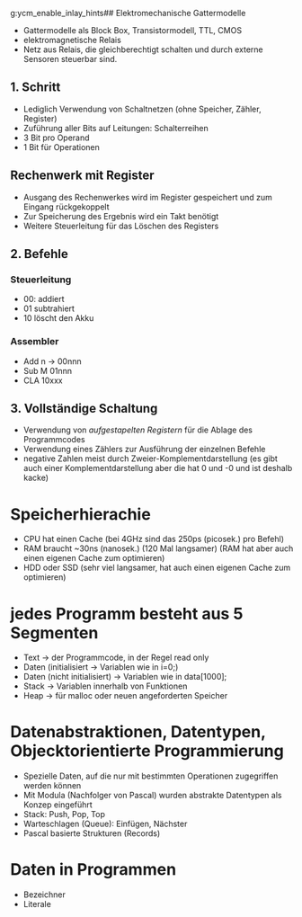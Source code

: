 g:ycm_enable_inlay_hints## Elektromechanische Gattermodelle
- Gattermodelle als Block Box, Transistormodell, TTL, CMOS
- elektromagnetische Relais
- Netz aus Relais, die gleichberechtigt schalten und durch externe Sensoren steuerbar sind.

## 1. Schritt
- Lediglich Verwendung von Schaltnetzen (ohne Speicher, Zähler, Register)
- Zuführung aller Bits auf Leitungen: Schalterreihen
- 3 Bit pro Operand
- 1 Bit für Operationen

## Rechenwerk mit Register
- Ausgang des Rechenwerkes wird im Register gespeichert und zum Eingang rückgekoppelt
- Zur Speicherung des Ergebnis wird ein Takt benötigt
- Weitere Steuerleitung für das Löschen des Registers

## 2. Befehle
### Steuerleitung
- 00: addiert
- 01 subtrahiert
- 10 löscht den Akku

### Assembler
- Add n -> 00nnn
- Sub M 01nnn
- CLA 10xxx

## 3. Vollständige Schaltung
- Verwendung von *aufgestapelten Registern* für die Ablage des Programmcodes
- Verwendung eines Zählers zur Ausführung der einzelnen Befehle
- negative Zahlen meist durch Zweier-Komplementdarstellung (es gibt auch einer Komplementdarstellung aber die hat 0 und -0 und ist deshalb kacke)

# Speicherhierachie
- CPU hat einen Cache (bei 4GHz sind das 250ps (picosek.) pro Befehl)
- RAM braucht ~30ns (nanosek.) (120 Mal langsamer) (RAM hat aber auch einen eigenen Cache zum optimieren)
- HDD oder SSD (sehr viel langsamer, hat auch einen eigenen Cache zum optimieren)

# jedes Programm besteht aus 5 Segmenten
- Text -> der Programmcode, in der Regel read only
- Daten (initialisiert -> Variablen wie in i=0;)
- Daten (nicht initialisiert) -> Variablen wie in data\[1000\];
- Stack -> Variablen innerhalb von Funktionen
- Heap -> für malloc oder neuen angeforderten Speicher

# Datenabstraktionen, Datentypen, Objecktorientierte Programmierung
- Spezielle Daten, auf die nur mit bestimmten Operationen zugegriffen werden können
- Mit Modula (Nachfolger von Pascal) wurden abstrakte Datentypen als Konzep eingeführt
- Stack: Push, Pop, Top
- Warteschlagen (Queue): Einfügen, Nächster
- Pascal basierte Strukturen (Records)

# Daten in Programmen
- Bezeichner
- Literale